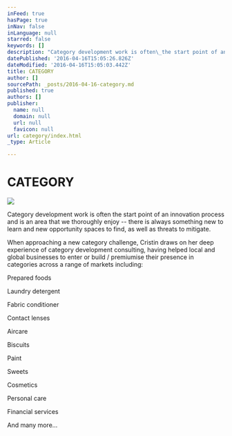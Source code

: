 ```yaml
---
inFeed: true
hasPage: true
inNav: false
inLanguage: null
starred: false
keywords: []
description: "Category development work is often\_the start point of an innovation process and is an area that we thoroughly enjoy – there is always something new to learn and new opportunity spaces to find, as well as threats to mitigate.\_"
datePublished: '2016-04-16T15:05:26.826Z'
dateModified: '2016-04-16T15:05:03.442Z'
title: CATEGORY
author: []
sourcePath: _posts/2016-04-16-category.md
published: true
authors: []
publisher:
  name: null
  domain: null
  url: null
  favicon: null
url: category/index.html
_type: Article

---
```

# CATEGORY
![](https://the-grid-user-content.s3-us-west-2.amazonaws.com/7d60d958-5970-4ac1-af51-df0a7d235e7f.png)

Category development work is often the start point of an innovation process and is an area that we thoroughly enjoy -- there is always something new to learn and new opportunity spaces to find, as well as threats to mitigate. 

When approaching a new category challenge, Cristin draws on her deep experience of category development consulting, having helped local and global businesses to enter or build / premiumise their presence in categories across a range of markets including:

Prepared foods

Laundry detergent

Fabric conditioner

Contact lenses

Aircare

Biscuits

Paint

Sweets

Cosmetics

Personal care

Financial services

And many more...